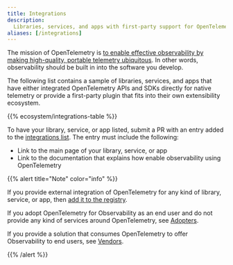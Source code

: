 ```yaml
---
title: Integrations
description:
  Libraries, services, and apps with first-party support for OpenTelemetry.
aliases: [/integrations]
---
```


The mission of OpenTelemetry is
[to enable effective observability by making high-quality, portable telemetry ubiquitous](/community/mission/).
In other words, observability should be built in into the software
you develop.

The following list contains a sample of libraries, services, and apps
that have either integrated OpenTelemetry APIs and SDKs directly for
native telemetry or provide a first-party plugin that fits into their own
extensibility ecosystem.

{{% ecosystem/integrations-table %}}

To have your library, service, or app listed, submit a PR with an entry added to
the
[integrations list](https://github.com/open-telemetry/opentelemetry.io/tree/main/data/ecosystem/integrations.yaml).
The entry must include the following:

- Link to the main page of your library, service, or app
- Link to the documentation that explains how enable observability using
  OpenTelemetry

{{% alert title="Note" color="info" %}}

If you provide external integration of OpenTelemetry for any kind of library,
service, or app, then [add it to the registry](/ecosystem/registry/adding).

If you adopt OpenTelemetry for Observability as an end user and do not provide
any kind of services around OpenTelemetry, see [Adopters](/ecosystem/adopters).

If you provide a solution that consumes OpenTelemetry to offer Observability to
end users, see [Vendors](/ecosystem/vendors).

{{% /alert %}}
